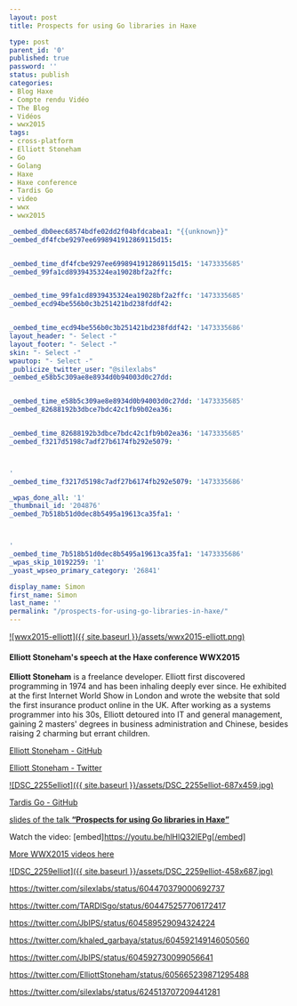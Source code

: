 ```yaml
---
layout: post
title: Prospects for using Go libraries in Haxe

type: post
parent_id: '0'
published: true
password: ''
status: publish
categories:
- Blog Haxe
- Compte rendu Vidéo
- The Blog
- Vidéos
- wwx2015
tags:
- cross-platform
- Elliott Stoneham
- Go
- Golang
- Haxe
- Haxe conference
- Tardis Go
- video
- wwx
- wwx2015

_oembed_db0eec68574bdfe02dd2f04bfdcabea1: "{{unknown}}"
_oembed_df4fcbe9297ee6998941912869115d15: 


_oembed_time_df4fcbe9297ee6998941912869115d15: '1473335685'
_oembed_99fa1cd8939435324ea19028bf2a2ffc: 


_oembed_time_99fa1cd8939435324ea19028bf2a2ffc: '1473335685'
_oembed_ecd94be556b0c3b251421bd238fddf42: 


_oembed_time_ecd94be556b0c3b251421bd238fddf42: '1473335686'
layout_header: "- Select -"
layout_footer: "- Select -"
skin: "- Select -"
wpautop: "- Select -"
_publicize_twitter_user: "@silexlabs"
_oembed_e58b5c309ae8e8934d0b94003d0c27dd: 


_oembed_time_e58b5c309ae8e8934d0b94003d0c27dd: '1473335685'
_oembed_82688192b3dbce7bdc42c1fb9b02ea36: 


_oembed_time_82688192b3dbce7bdc42c1fb9b02ea36: '1473335685'
_oembed_f3217d5198c7adf27b6174fb292e5079: '



'
_oembed_time_f3217d5198c7adf27b6174fb292e5079: '1473335686'

_wpas_done_all: '1'
_thumbnail_id: '204876'
_oembed_7b518b51d0dec8b5495a19613ca35fa1: '



'
_oembed_time_7b518b51d0dec8b5495a19613ca35fa1: '1473335686'
_wpas_skip_10192259: '1'
_yoast_wpseo_primary_category: '26841'

display_name: Simon
first_name: Simon
last_name: ''
permalink: "/prospects-for-using-go-libraries-in-haxe/"
---
```


[![wwx2015-elliott]({{ site.baseurl }}/assets/wwx2015-elliott.png)](https://www.silexlabs.org/wp-content/uploads/2015/07/wwx2015-elliott.png)

#### Elliott Stoneham's speech at the Haxe conference WWX2015

**Elliott Stoneham** is a freelance developer. Elliott first discovered programming in 1974 and has been inhaling deeply ever since. He exhibited at the first Internet World Show in London and wrote the website that sold the first insurance product online in the UK. After working as a systems programmer into his 30s, Elliott detoured into IT and general management, gaining 2 masters' degrees in business administration and Chinese, besides raising 2 charming but errant children.

[Elliott Stoneham - GitHub](https://github.com/elliott5)

[Elliott Stoneham - Twitter](https://twitter.com/elliottstoneham)

[![DSC_2255elliot]({{ site.baseurl }}/assets/DSC_2255elliot-687x459.jpg)](https://www.silexlabs.org/wp-content/uploads/2015/07/DSC_2255elliot.jpg)



[Tardis Go - GitHub](https://github.com/tardisgo/tardisgo)

[slides of the talk **“Prospects for using Go libraries in Haxe”**](https://github.com/elliott5/talks/blob/master/2015/wwwx2015.pdf)

Watch the
video: 
[embed]https://youtu.be/hlHlQ32IEPg[/embed]

[More WWX2015 videos here](https://www.silexlabs.org/wrapping-up-wwx2015/)

[![DSC_2259elliot]({{ site.baseurl }}/assets/DSC_2259elliot-458x687.jpg)](https://www.silexlabs.org/wp-content/uploads/2015/07/DSC_2259elliot.jpg)

https://twitter.com/silexlabs/status/604470379000692737

https://twitter.com/TARDISgo/status/604475257706172417

https://twitter.com/JbIPS/status/604589529094324224

https://twitter.com/khaled_garbaya/status/604592149146050560

https://twitter.com/JbIPS/status/604592730099056641

https://twitter.com/ElliottStoneham/status/605665239871295488

https://twitter.com/silexlabs/status/624513707209441281
